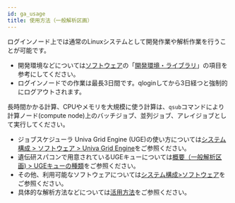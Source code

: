 ```yaml
---
id: ga_usage
title: 使用方法（一般解析区画）
---
```




ログインノード上では通常のLinuxシステムとして開発作業や解析作業を行うことが可能です。

- 開発環境などについては[ソフトウェア](/software/software)の「[開発環境・ライブラリ](/software/software#開発環境ライブラリ)」の項目を参考にしてください。
- ログインノードでの作業は最長3日間です。qloginしてから3日経つと強制的にログアウトされます。


長時間かかる計算、CPUやメモリを大規模に使う計算は、`qsub`コマンドにより計算ノード(compute node)上のバッチジョブ、並列ジョブ、アレイジョブとして実行してください。

- ジョブスケジューラ Univa Grid Engine (UGE)の使い方については[システム構成 > ソフトウェア > Univa Grid Engine](/software/univa_grid_engine)をご参照ください。
- 遺伝研スパコンで用意されているUGEキューについては[概要（一般解析区画) > UGEキューの種類](/general_analysis_division/ga_introduction)をご参照ください。
- その他、利用可能なソフトウェアについては[システム構成>ソフトウェア](/software/software)をご参照ください。
- 具体的な解析方法などについては[活用方法](/advanced_guides/advanced_guide)をご参照ください。
